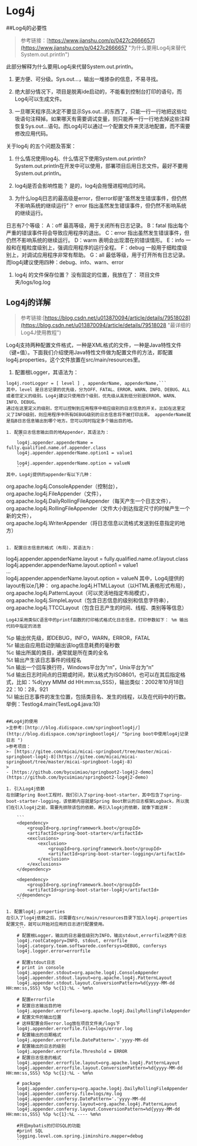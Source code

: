 # Log4j #

##Log4j的必要性
>参考链接：[https://www.jianshu.com/p/0427c2666657](https://www.jianshu.com/p/0427c2666657 "为什么要用Log4j来替代System.out.println")

此部分解释为什么要用Log4j来代替System.out.println。


1. 	更方便、可分级。Sys.out…，输出一堆掺杂的信息，不易寻找。

1. 	绝大部分情况下，项目是脱离ide启动的，不能看到控制台打印的语句，而Log4j可以生成文件。

1. 	一旦哪天程序员决定不要显示Sys.out…的东西了，只能一行一行地把这些垃圾语句注释掉。如果哪天有需要调试变量，则只能再一行一行地去掉这些注释恢复Sys.out…语句。而Log4j可以通过一个配置文件来灵活地配置，而不需要修改应用代码。


关于log4j 的五个问题及答案：


1. 	什么情况使用log4j、什么情况下使用System.out.println?
System.out.println在开发中可以使用，部署项目后用日志文件。最好不要用System.out.println。

1. 	log4j是否会影响性能？
是的，log4j会拖慢进程响应时间。

1. 	为什么log4j日志的最高级是error，但error却是“虽然发生错误事件，但仍然不影响系统的继续运行”？
error 指出虽然发生错误事件，但仍然不影响系统的继续运行。
	
 日志有7个等级：
A：off 最高等级，用于关闭所有日志记录。
B：fatal 指出每个严重的错误事件将会导致应用程序的退出。
C：error 指出虽然发生错误事件，但仍然不影响系统的继续运行。
D：warm 表明会出现潜在的错误情形。
E：info 一般和在粗粒度级别上，强调应用程序的运行全程。
F：debug 一般用于细粒度级别上，对调试应用程序非常有帮助。
G：all 最低等级，用于打开所有日志记录。
而log4j建议使用四种：debug、info、warn、error

1. log4j 的文件保存位置？
没有固定的位置，我放在了：
项目文件夹/logs/log.log

## Log4j的详解
>参考链接:[https://blog.csdn.net/u013870094/article/details/79518028](https://blog.csdn.net/u013870094/article/details/79518028 "最详细的Log4J使用教程")

Log4j支持两种配置文件格式，一种是XML格式的文件，一种是Java特性文件（键=值）。下面我们介绍使用Java特性文件做为配置文件的方法，即配置log4j.properties，这个文件放置在src/main/resources里。	


1. 配置根Logger，其语法为：
```
log4j.rootLogger = [ level ] , appenderName, appenderName,``` 
其中，level 是日志记录的优先级，分为OFF、FATAL、ERROR、WARN、INFO、DEBUG、ALL或者您定义的级别。Log4j建议只使用四个级别，优先级从高到低分别是ERROR、WARN、INFO、DEBUG。
通过在这里定义的级别，您可以控制到应用程序中相应级别的日志信息的开关。比如在这里定 义了INFO级别，则应用程序中所有DEBUG级别的日志信息将不被打印出来。 appenderName就是指B日志信息输出到哪个地方。您可以同时指定多个输出目的地。

1. 配置日志信息输出目的地Appender，其语法为： 
	```
	log4j.appender.appenderName = fully.qualified.name.of.appender.class  
	log4j.appender.appenderName.option1 = value1  
	  
	log4j.appender.appenderName.option = valueN
	```
其中，Log4j提供的appender有以下几种：
```
org.apache.log4j.ConsoleAppender（控制台），  
org.apache.log4j.FileAppender（文件），  
org.apache.log4j.DailyRollingFileAppender（每天产生一个日志文件），  
org.apache.log4j.RollingFileAppender（文件大小到达指定尺寸的时候产生一个新的文件），  
org.apache.log4j.WriterAppender（将日志信息以流格式发送到任意指定的地方）
```

1. 配置日志信息的格式（布局），其语法为：
```
log4j.appender.appenderName.layout = fully.qualified.name.of.layout.class  
log4j.appender.appenderName.layout.option1 = value1  
…  
log4j.appender.appenderName.layout.option = valueN
其中，Log4j提供的layout有以e几种：
org.apache.log4j.HTMLLayout（以HTML表格形式布局），  
org.apache.log4j.PatternLayout（可以灵活地指定布局模式），  
org.apache.log4j.SimpleLayout（包含日志信息的级别和信息字符串），  
org.apache.log4j.TTCCLayout（包含日志产生的时间、线程、类别等等信息）
```
Log4J采用类似C语言中的printf函数的打印格式格式化日志信息，打印参数如下： %m 输出代码中指定的消息
```
%p 输出优先级，即DEBUG，INFO，WARN，ERROR，FATAL  
%r 输出自应用启动到输出该log信息耗费的毫秒数  
%c 输出所属的类目，通常就是所在类的全名  
%t 输出产生该日志事件的线程名  
%n 输出一个回车换行符，Windows平台为“rn”，Unix平台为“n”  
%d 输出日志时间点的日期或时间，默认格式为ISO8601，也可以在其后指定格式，比如：%d{yyy MMM dd HH:mm:ss,SSS}，输出类似：2002年10月18日 22：10：28，921  
%l 输出日志事件的发生位置，包括类目名、发生的线程，以及在代码中的行数。举例：Testlog4.main(TestLog4.java:10)
```

##Log4j的使用
>主参考:[http://blog.didispace.com/springbootlog4j/](http://blog.didispace.com/springbootlog4j/ "Spring boot中使用log4j记录日志 ")
>参考项目：
>- [https://gitee.com/micai/micai-springboot/tree/master/micai-springboot-log4j-8](https://gitee.com/micai/micai-springboot/tree/master/micai-springboot-log4j-8)
>
- [https://github.com/bycuimiao/springboot2-log4j2-demo](https://github.com/bycuimiao/springboot2-log4j2-demo)

1. 引入Log4j依赖
在创建Spring Boot工程时，我们引入了spring-boot-starter，其中包含了spring-boot-starter-logging，该依赖内容就是Spring Boot默认的日志框架Logback，所以我们在引入log4j之前，需要先排除该包的依赖，再引入log4j的依赖，就像下面这样：

	```
	<dependency>
	    <groupId>org.springframework.boot</groupId>
	    <artifactId>spring-boot-starter</artifactId>
	    <exclusions>
	        <exclusion> 
	            <groupId>org.springframework.boot</groupId>
	            <artifactId>spring-boot-starter-logging</artifactId>
	        </exclusion>
	    </exclusions>
	</dependency>
	
	<dependency>
	    <groupId>org.springframework.boot</groupId>
	    <artifactId>spring-boot-starter-log4j</artifactId>
	</dependency>
	```

1. 配置log4j.properties
在引入了log4j依赖之后，只需要在src/main/resources目录下加入log4j.properties配置文件，就可以开始对应用的日志进行配置使用。
	```
	# 配置根Logger，输出的日志最低级别为INFO，输出stdout,errorfile这两个日志
	log4j.rootCategory=INFO, stdout, errorfile
	log4j.category.team.softwarede.confersys=DEBUG, confersys
	log4j.logger.error=errorfile
	
	# 配置stdout日志
	# print in console
	log4j.appender.stdout=org.apache.log4j.ConsoleAppender
	log4j.appender.stdout.layout=org.apache.log4j.PatternLayout
	log4j.appender.stdout.layout.ConversionPattern=%d{yyyy-MM-dd HH:mm:ss,SSS} %5p %c{1}:%L - %m%n
	
	# 配置errorfile
	# 配置日志输出目的地
	log4j.appender.errorfile=org.apache.log4j.DailyRollingFileAppender
	# 配置文件的输出位置
	# 这样配置会将error.log放在项目文件夹/logs下
	log4j.appender.errorfile.file=logs/error.log
	# 配置输出的日期格式	
	log4j.appender.errorfile.DatePattern='.'yyyy-MM-dd
	# 配置输出的日志的级别
	log4j.appender.errorfile.Threshold = ERROR
  	# 配置日志信息的格式
	log4j.appender.errorfile.layout=org.apache.log4j.PatternLayout
	log4j.appender.errorfile.layout.ConversionPattern=%d{yyyy-MM-dd HH:mm:ss,SSS} %5p %c{1}:%L - %m%n
	
	# package
	log4j.appender.confersy=org.apache.log4j.DailyRollingFileAppender
	log4j.appender.confersy.file=logs/my.log 
	log4j.appender.confersy.DatePattern='.'yyyy-MM-dd
	log4j.appender.confersy.layout=org.apache.log4j.PatternLayout
	log4j.appender.confersy.layout.ConversionPattern=%d{yyyy-MM-dd HH:mm:ss,SSS} %5p %c{1}:%L ---- %m%n
	
	#开启mybatis的打印SQL的功能
	#print SQL
	logging.level.com.spring.jiminshiro.mapper=debug
	```



